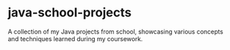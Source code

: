 # java-school-projects
A collection of my Java projects from school, showcasing various concepts and techniques learned during my coursework.

